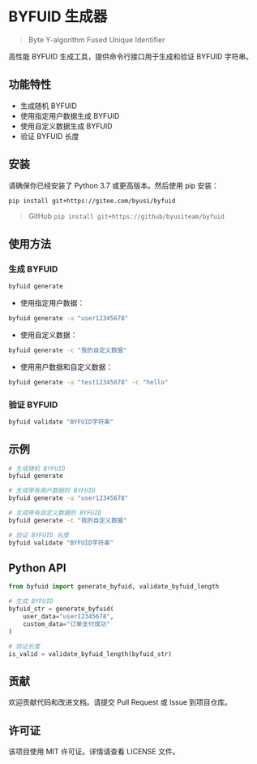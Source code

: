 # BYFUID 生成器
> Byte Y-algorithm Fused Unique Identifier

高性能 BYFUID 生成工具，提供命令行接口用于生成和验证 BYFUID 字符串。

## 功能特性

- 生成随机 BYFUID
- 使用指定用户数据生成 BYFUID
- 使用自定义数据生成 BYFUID
- 验证 BYFUID 长度

## 安装

请确保你已经安装了 Python 3.7 或更高版本。然后使用 pip 安装：

```bash
pip install git+https://gitee.com/byusi/byfuid
```
> GitHub `pip install git+https://github/byusiteam/byfuid`

## 使用方法

### 生成 BYFUID

```bash
byfuid generate
```

- 使用指定用户数据：

```bash
byfuid generate -u "user12345678"
```

- 使用自定义数据：

```bash
byfuid generate -c "我的自定义数据"
```

- 使用用户数据和自定义数据：

```bash
byfuid generate -u "test12345678" -c "hello"
```

### 验证 BYFUID

```bash
byfuid validate "BYFUID字符串"
```

## 示例

```bash
# 生成随机 BYFUID
byfuid generate

# 生成带有用户数据的 BYFUID
byfuid generate -u "user12345678"

# 生成带有自定义数据的 BYFUID
byfuid generate -c "我的自定义数据"

# 验证 BYFUID 长度
byfuid validate "BYFUID字符串"
```

## Python API
```python
from byfuid import generate_byfuid, validate_byfuid_length

# 生成 BYFUID
byfuid_str = generate_byfuid(
    user_data="user12345678",
    custom_data="订单支付成功"
)

# 验证长度
is_valid = validate_byfuid_length(byfuid_str)
```

## 贡献

欢迎贡献代码和改进文档。请提交 Pull Request 或 Issue 到项目仓库。

## 许可证

该项目使用 MIT 许可证。详情请查看 LICENSE 文件。
